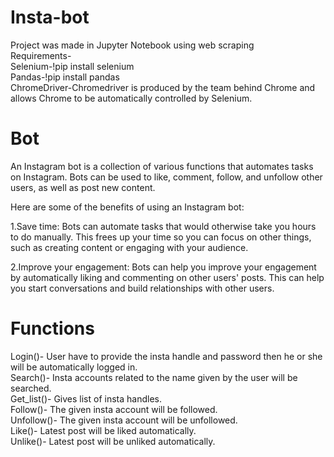 # Insta-bot
Project was made in Jupyter Notebook using web scraping <br>
Requirements-<br>
  Selenium-!pip install selenium<br>
  Pandas-!pip install pandas<br>
  ChromeDriver-Chromedriver is produced by the team behind Chrome and allows Chrome to be automatically controlled by Selenium.<br>

# Bot
An Instagram bot is a collection of various functions that automates tasks on Instagram. Bots can be used to like, comment, follow, and unfollow other users, as well as post new content.<br>

Here are some of the benefits of using an Instagram bot:<br>

1.Save time: Bots can automate tasks that would otherwise take you hours to do manually. This frees up your time so you can focus on other things, such as creating content or engaging with your audience.<br>

2.Improve your engagement: Bots can help you improve your engagement by automatically liking and commenting on other users' posts. This can help you start conversations and build relationships with other users.<br>

# Functions 

Login()- User have to provide the insta handle and password then he or she will be automatically logged in.<br>
Search()- Insta accounts related to the name given by the user will be searched.<br>
Get_list()- Gives list of insta handles.<br> 
Follow()- The given insta account will be followed.<br>
Unfollow()- The given insta account will be unfollowed.<br>
Like()- Latest post will be liked automatically.<br>
Unlike()- Latest post will be unliked automatically.<br>


